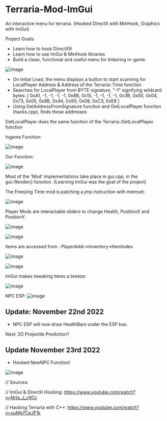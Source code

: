 # Terraria-Mod-ImGui
An interactive menu for terraria. (Hooked DirectX with MinHook, Graphics with ImGui)

Project Goals:
- Learn how to hook DirectX9
- Learn how to use ImGui & MinHook libraries
- Build a clean, functional and useful menu for tinkering in-game.

![image](https://user-images.githubusercontent.com/84855585/188251960-770d7741-71ba-4bb2-b0ca-5abc1cae3123.png)


- On Initial Load, the menu displays a button to start scanning for LocalPlayer Address & Address of the Terraria::Time function
- Searches for LocalPlayer from BYTE signature, "-1" signifying wildcard bytes: [ 0xA1,  -1, -1, -1, -1, 0x8B, 0x15, -1, -1, -1, -1, 0x3B, 0x50, 0x04, 0x73, 0x05, 0x8B, 0x44, 0x90, 0x08, 0xC3, 0xE8 ] 
- Using GetAddressFromSignature function and GetLocalPlayer function (hacks.cpp), finds these addresses


GetLocalPlayer does the same function of the Terraria::GetLocalPlayer function

Ingame Function:

![image](https://user-images.githubusercontent.com/84855585/188252251-2823387e-6f05-43e7-ae32-637a7890090a.png)

Our Function:

![image](https://user-images.githubusercontent.com/84855585/188252194-efbc6c7f-ca62-4474-b794-0a237733a116.png)


Most of the 'Mod' implementations take place in gui.cpp, in the gui::Render() function. (Learning ImGui was the goal of the project)

The Freezing Time mod is patching a jmp instruction with memset:

![image](https://user-images.githubusercontent.com/84855585/188252686-17dc560b-e48b-426a-b394-c2f7d53ed384.png)

Player Mods are interactable sliders to change Health, PositionX and PositionY.

![image](https://user-images.githubusercontent.com/84855585/188252755-a0b9f2c3-300e-4cb6-8745-a50819f2ed42.png)

![image](demos/1loXkd0.gif)

Items are accessed from : PlayerAddr->Inventory->ItemIndex

![image](https://user-images.githubusercontent.com/84855585/188252837-cc54a728-bbb1-489c-82cd-695ed0588536.png)

![image](https://user-images.githubusercontent.com/84855585/188252848-eb083ef7-1c1e-4253-8c72-1fc46706b5aa.png)

ImGui makes tweaking items a breeze:

![image](demos/NlZFqWE.gif)


NPC ESP:
![image](demos/2lAJ4Xs3gK.gif)

## Update: November 22nd 2022

+ NPC ESP will now draw HealthBars under the ESP box.

Next: 2D Projectile Prediction?

## Update November 23rd 2022

+ Hooked NewNPC Function!

![image](demos/NewNPC.gif)



// Sources:

// ImGui & DirectX Hooking: https://www.youtube.com/watch?v=Nrta_J_c9Cc

// Hacking Terraria with C++: https://www.youtube.com/watch?v=uuMg7CeJF1k




